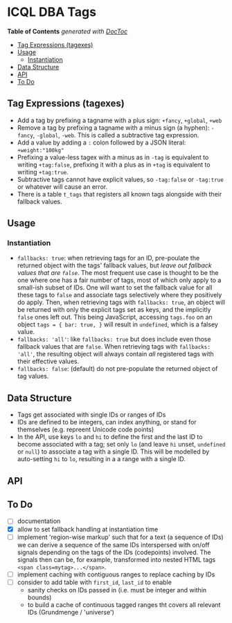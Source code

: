 

# ICQL DBA Tags


<!-- START doctoc generated TOC please keep comment here to allow auto update -->
<!-- DON'T EDIT THIS SECTION, INSTEAD RE-RUN doctoc TO UPDATE -->
**Table of Contents**  *generated with [DocToc](https://github.com/thlorenz/doctoc)*

- [Tag Expressions (tagexes)](#tag-expressions-tagexes)
- [Usage](#usage)
  - [Instantiation](#instantiation)
- [Data Structure](#data-structure)
- [API](#api)
- [To Do](#to-do)

<!-- END doctoc generated TOC please keep comment here to allow auto update -->


## Tag Expressions (tagexes)

* Add a tag by prefixing a tagname with a plus sign: `+fancy`, `+global`, `+web`
* Remove a tag by prefixing a tagname with a minus sign (a hyphen): `-fancy`, `-global`, `-web`. This is
  called a subtractive tag expression.
* Add a value by adding a `:` colon followed by a JSON literal: `+weight:"100kg"`
* Prefixing a value-less tagex with a minus as in `-tag` is equivalent to writing `+tag:false`, prefixing it
  with a plus as in `+tag` is equivalent to writing `+tag:true`.
* Subtractive tags cannot have explicit values, so `-tag:false` or `-tag:true` or whatever will cause an
  error.
* There is a table `t_tags` that registers all known tags alongside with their fallback values.


## Usage

### Instantiation

* `fallbacks: true`: when retrieving tags for an ID, pre-poulate the returned object with the
  tags' fallback values, but *leave out fallback values that are `false`*. The most frequent use case is
  thought to be the one where one has a fair number of tags, most of which only apply to a small-ish
  subset of IDs. One will want to set the fallback value for all these tags to `false` and associate tags
  selectively where they positively do apply. Then, when retrieving tags with `fallbacks: true`, an object
  will be returned with only the explicit tags set as keys, and the implicitly `false` ones left out. This
  being JavaScript, accessing `tags.foo` on an object `tags = { bar: true, }` will result in `undefined`,
  which is a falsey value.
* `fallbacks: 'all'`: like `fallbacks: true` but does include even those fallback values that are `false`.
  When retrieving tags with `fallbacks: 'all'`, the resulting object will always contain *all* registered
  tags with their effective values.
* `fallbacks: false`: (default) do not pre-populate the returned object of tag values.


## Data Structure

* Tags get associated with single IDs or ranges of IDs
* IDs are defined to be integers, can index anything, or stand for themselves (e.g. repreent Unicode code
  points)
* In the API, use keys `lo` and `hi` to define the first and the last ID to become associated with a tag;
  set only `lo` (and leave `hi` unset, `undefined` or `null`) to associate a tag with a single ID. This will
  be modelled by auto-setting `hi` to `lo`, resulting in a a range with a single ID.


## API

## To Do

* [ ] documentation
* [X] allow to set fallback handling at instantiation time
* [ ] implement 'region-wise markup' such that for a text (a sequence of IDs) we can derive a sequence
  of the same IDs interspersed with on/off signals depending on the tags of the IDs (codepoints) involved.
  The signals then can be, for example, transformed into nested HTML tags `<span class=mytag>...</span>`.
* [ ] implement caching with contiguous ranges to replace caching by IDs
* [ ] consider to add table with `first_id`, `last_id` to enable
  * sanity checks on IDs passed in (i.e. must be integer and within bounds)
  * to build a cache of continuous tagged ranges tht covers all relevant IDs (Grundmenge / 'universe')

